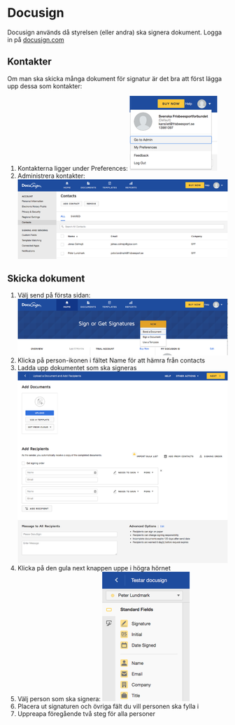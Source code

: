 # Docusign

Docusign används då styrelsen (eller andra) ska signera dokument. Logga in på [docusign.com](https://www.docusign.com)

## Kontakter

Om man ska skicka många dokument för signatur är det bra att först lägga upp dessa som kontakter:

1. Kontakterna ligger under Preferences: ![Meny för att lägga in kontakter](./media/docusign/preferences.png "meny_preferences")
1. Administrera kontakter: ![Lägg in kontakter](./media/docusign/contacts.png "contacts")

## Skicka dokument

1. Välj send på första sidan: ![send](./media/docusign/send.png "send")
1. Klicka på person-ikonen i fältet Name för att hämra från contacts
1. Ladda upp dokumentet som ska signeras ![setup_signing](./media/docusign/setup_signing.png "setup_signing")
1. Klicka på den gula next knappen uppe i högra hörnet
1. Välj person som ska signera: ![välj fält och personer](./media/docusign/fields.png "fields")
1. Placera ut signaturen och övriga fält du vill personen ska fylla i
1. Uppreapa föregående två steg för alla personer
